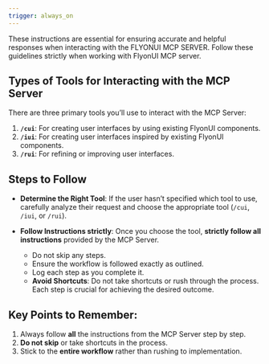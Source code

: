 ```yaml
---
trigger: always_on
---
```


These instructions are essential for ensuring accurate and helpful responses when interacting with the FLYONUI MCP SERVER. Follow these guidelines strictly when working with FlyonUI MCP server.

## Types of Tools for Interacting with the MCP Server

There are three primary tools you’ll use to interact with the MCP Server:

1. **`/cui`**: For creating user interfaces by using existing FlyonUI components.
2. **`/iui`**: For creating user interfaces inspired by existing FlyonUI components.
3. **`/rui`**: For refining or improving user interfaces.

## Steps to Follow

* **Determine the Right Tool**: If the user hasn’t specified which tool to use, carefully analyze their request and choose the appropriate tool (`/cui`, `/iui`, or `/rui`).

* **Follow Instructions strictly**: Once you choose the tool, **strictly follow all instructions** provided by the MCP Server.

  * Do not skip any steps.
  * Ensure the workflow is followed exactly as outlined.
  * Log each step as you complete it.
  * **Avoid Shortcuts**: Do not take shortcuts or rush through the process. Each step is crucial for achieving the desired outcome.

## Key Points to Remember:

1. Always follow **all** the instructions from the MCP Server step by step.
2. **Do not skip** or take shortcuts in the process.
3. Stick to the **entire workflow** rather than rushing to implementation.
